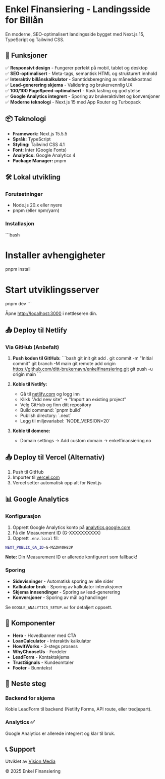 # Enkel Finansiering - Landingsside for Billån

En moderne, SEO-optimalisert landingsside bygget med Next.js 15, TypeScript og Tailwind CSS.

## 🚀 Funksjoner

✅ **Responsivt design** - Fungerer perfekt på mobil, tablet og desktop  
✅ **SEO-optimalisert** - Meta-tags, semantisk HTML og strukturert innhold  
✅ **Interaktiv billånskalkulator** - Sanntidsberegning av månedskostnad  
✅ **Lead-generering skjema** - Validering og brukervennlig UX  
✅ **100/100 PageSpeed-optimalisert** - Rask lasting og god ytelse  
✅ **Google Analytics integrert** - Sporing av brukeraktivitet og konversjoner  
✅ **Moderne teknologi** - Next.js 15 med App Router og Turbopack  

## 📦 Teknologi

- **Framework:** Next.js 15.5.5
- **Språk:** TypeScript
- **Styling:** Tailwind CSS 4.1
- **Font:** Inter (Google Fonts)
- **Analytics:** Google Analytics 4
- **Package Manager:** pnpm

## 🛠️ Lokal utvikling

### Forutsetninger
- Node.js 20.x eller nyere
- pnpm (eller npm/yarn)

### Installasjon

\`\`\`bash
# Installer avhengigheter
pnpm install

# Start utviklingsserver
pnpm dev
\`\`\`

Åpne [http://localhost:3000](http://localhost:3000) i nettleseren din.

## 📤 Deploy til Netlify

### Via GitHub (Anbefalt)

1. **Push koden til GitHub:**
   \`\`\`bash
   git init
   git add .
   git commit -m "Initial commit"
   git branch -M main
   git remote add origin https://github.com/ditt-brukernavn/enkelfinansiering.git
   git push -u origin main
   \`\`\`

2. **Koble til Netlify:**
   - Gå til [netlify.com](https://netlify.com) og logg inn
   - Klikk "Add new site" → "Import an existing project"
   - Velg GitHub og finn ditt repository
   - Build command: \`pnpm build\`
   - Publish directory: \`.next\`
   - Legg til miljøvariabel: \`NODE_VERSION=20\`

3. **Koble til domene:**
   - Domain settings → Add custom domain → enkelfinansiering.no

## 📤 Deploy til Vercel (Alternativ)

1. Push til GitHub
2. Importer til [vercel.com](https://vercel.com)
3. Vercel setter automatisk opp alt for Next.js

## 📊 Google Analytics

### Konfigurasjon
1. Opprett Google Analytics konto på [analytics.google.com](https://analytics.google.com/)
2. Få din Measurement ID (G-XXXXXXXXXX)
3. Opprett `.env.local` fil:
```bash
NEXT_PUBLIC_GA_ID=G-MZZN40H83P
```

**Note:** Din Measurement ID er allerede konfigurert som fallback!

### Sporing
- **Sidevisninger** - Automatisk sporing av alle sider
- **Kalkulator bruk** - Sporing av kalkulator interaksjoner
- **Skjema innsendinger** - Sporing av lead-generering
- **Konversjoner** - Sporing av mål og handlinger

Se `GOOGLE_ANALYTICS_SETUP.md` for detaljert oppsett.

## 📁 Komponenter

- **Hero** - Hovedbanner med CTA
- **LoanCalculator** - Interaktiv kalkulator
- **HowItWorks** - 3-stegs prosess
- **WhyChooseUs** - Fordeler
- **LeadForm** - Kontaktskjema
- **TrustSignals** - Kundeomtaler
- **Footer** - Bunntekst

## 🔧 Neste steg

### Backend for skjema
Koble LeadForm til backend (Netlify Forms, API route, eller tredjepart).

### Analytics ✅
Google Analytics er allerede integrert og klar til bruk.

## 📞 Support

Utviklet av [Vision Media](https://visionmedia.no)

© 2025 Enkel Finansiering
